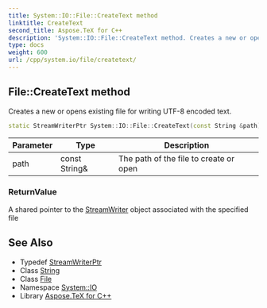 ```yaml
---
title: System::IO::File::CreateText method
linktitle: CreateText
second_title: Aspose.TeX for C++
description: 'System::IO::File::CreateText method. Creates a new or opens existing file for writing UTF-8 encoded text in C++.'
type: docs
weight: 600
url: /cpp/system.io/file/createtext/
---
```

## File::CreateText method


Creates a new or opens existing file for writing UTF-8 encoded text.

```cpp
static StreamWriterPtr System::IO::File::CreateText(const String &path)
```


| Parameter | Type | Description |
| --- | --- | --- |
| path | const String\& | The path of the file to create or open |

### ReturnValue

A shared pointer to the [StreamWriter](../../streamwriter/) object associated with the specified file

## See Also

* Typedef [StreamWriterPtr](../../../system/streamwriterptr/)
* Class [String](../../../system/string/)
* Class [File](../)
* Namespace [System::IO](../../)
* Library [Aspose.TeX for C++](../../../)
